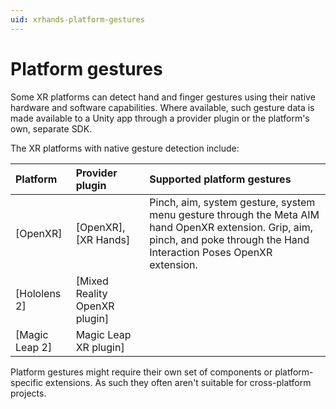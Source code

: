 ```yaml
---
uid: xrhands-platform-gestures
---
```


# Platform gestures

Some XR platforms can detect hand and finger gestures using their native hardware and software capabilities. Where available, such gesture data is made available to a Unity app through a provider plugin or the platform's own, separate SDK.

The XR platforms with native gesture detection include:

| Platform | Provider plugin | Supported platform gestures |
| :------- | :-------------- | :-------------------------- |
| [OpenXR] | [OpenXR], [XR Hands]      | Pinch, aim, system gesture, system menu gesture through the Meta AIM hand OpenXR extension. Grip, aim, pinch, and poke through the Hand Interaction Poses OpenXR extension.|
| [Hololens 2] |  [Mixed Reality OpenXR plugin] | |
| [Magic Leap 2] | Magic Leap XR plugin] | |

Platform gestures might require their own set of components or platform-specific extensions. As such they often aren't suitable for cross-platform projects.
